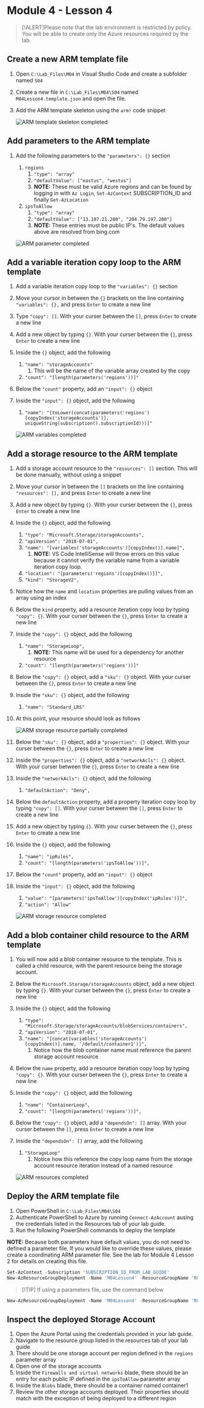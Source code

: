 # Module 4 - Lesson 4
>[!ALERT]Please note that the lab environment is restricted by policy. You will be able to create only the Azure resources required by the lab.

## Create a new ARM template file
1. Open `C:\Lab_Files\M04` in Visual Studio Code and create a subfolder named `S04`
1. Create a new file in `C:\Lab_Files\M04\S04` named `M04Lesson4.template.json` and open the file.
1. Add the ARM template skeleton using the `arm!` code snippet
   
   ![ARM template skeleton completed](media/ARMTemplate.SkeletonCompleted.png)

## Add parameters to the ARM template
1. Add the following parameters to the `"parameters": {}` section
   1. `regions`
      1. `"type": "array"`
      1. `"defaultValue": ["eastus", "westus"]`
      1. **NOTE:** These must be valid Azure regions and can be found by logging in with `Az Login`, `Set-AzContext` SUBSCRIPTION_ID and finally `Get-AzLocation`
   1. `ipsToAllow`
      1. `"type": "array"`
      1. `"defaultValue": ["13.107.21.200", "204.79.197.200"]`
      1. **NOTE:** These entries must be public IP's. The default values above are resolved from bing.com
   
   ![ARM parameter completed](media/ARMTemplate.ParameterCompleted.png)

## Add a variable iteration copy loop to the ARM template
1. Add a variable iteration copy loop to the `"variables": {}` section
1. Move your cursor in between the `{}` brackets on the line containing `"variables": {},` and press `Enter` to create a new line
1. Type `"copy": []`. With your curser between the `[]`, press `Enter` to create a new line
1. Add a new object by typing `{}`. With your curser between the `{}`, press `Enter` to create a new line
1. Inside the `{}` object, add the following
   1. `"name": "storageAccounts"`
      1. This will be the name of the variable array created by the copy
   1. `"count": "[length(parameters('regions'))]"`
1. Below the `"count"` property, add an `"input": {}` object
1. Inside the `"input": {}` object, add the following
   1. `"name": "[toLower(concat(parameters('regions')[copyIndex('storageAccounts')], uniqueString(subscription().subscriptionId)))]"`
   
   ![ARM variables completed](media/ARMTemplate.VariablesCompleted.png)

## Add a storage resource to the ARM template
1. Add a storage account resource to the `"resources": []` section. This will be done manually, without using a snippet
1. Move your cursor in between the `[]` brackets on the line containing `"resources": [],` and press `Enter` to create a new line
1. Add a new object by typing `{}`. With your curser between the `{}`, press `Enter` to create a new line
1. Inside the `{}` object, add the following
   1. `"type": "Microsoft.Storage/storageAccounts",`
   1. `"apiVersion": "2018-07-01",`
   1. `"name": "[variables('storageAccounts')[copyIndex()].name]",`
      1. **NOTE:** VS Code IntelliSense will throw errors on this value because it cannot verify the variable name from a variable iteration copy loop.
   1. `"location": "[parameters('regions')[copyIndex()]]",`
   1. `"kind": "StorageV2",`
1. Notice how the `name` and `location` properties are pulling values from an array using an index
1. Below the `kind` property, add a resource iteration copy loop by typing `"copy": {}`. With your curser between the `{}`, press `Enter` to create a new line
1. Inside the `"copy": {}` object, add the following
   1. `"name": "StorageLoop",`
      1. **NOTE:** This name will be used for a dependency for another resource
   1. `"count": "[length(parameters('regions'))]"`
1. Below the `"copy": {}` object, add a `"sku": {}` object. With your curser between the `{}`, press `Enter` to create a new line
1. Inside the `"sku": {}` object, add the following
   1. `"name": "Standard_LRS"`
1. At this point, your resource should look as follows

    ![ARM storage resource partially completed](media/ARMTemplate.StorageResourcePartial.png)

1. Below the `"sku": {}` object, add a `"properties": {}` object. With your curser between the `{}`, press `Enter` to create a new line
1. Inside the `"properties": {}` object, add a `"networkAcls": {}` object. With your curser between the `{}`, press `Enter` to create a new line
1. Inside the `"networkAcls": {}` object, add the following
   1. `"defaultAction": "Deny",`
1. Below the `defaultAction` property, add a property iteration copy loop by typing `"copy": []`. With your curser between the `[]`, press `Enter` to create a new line
1. Add a new object by typing `{}`. With your curser between the `{}`, press `Enter` to create a new line
1. Inside the `{}` object, add the following
   1. `"name": "ipRules",`
   1. `"count": "[length(parameters('ipsToAllow'))]",`
1. Below the `"count"` property, add an `"input": {}` object
1. Inside the `"input": {}` object, add the following
   1. `"value": "[parameters('ipsToAllow')[copyIndex('ipRules')]]",`
   1. `"action": "Allow"`

    ![ARM storage resource completed](media/ARMTemplate.StorageResourceComplete.png)

## Add a blob container child resource to the ARM template
1. You will now add a blob container resource to the template. This is called a child resource, with the parent resource being the storage account.
1. Below the `Microsoft.Storage/storageAccounts` object, add a new object by typing `{}`. With your curser between the `{}`, press `Enter` to create a new line
1. Inside the `{}` object, add the following
   1. `"type": "Microsoft.Storage/storageAccounts/blobServices/containers",`
   1. `"apiVersion": "2018-07-01",`
   1. `"name": "[concat(variables('storageAccounts')[copyIndex()].name, '/default/container1')]",`
      1. Notice how the blob container name must reference the parent storage account resource
1. Below the `name` property, add a resource iteration copy loop by typing `"copy": {}`. With your curser between the `{}`, press `Enter` to create a new line
1. Inside the `"copy": {}` object, add the following
   1. `"name": "ContainerLoop",`
   1. `"count": "[length(parameters('regions'))]",`
1. Below the `"copy": {}` object, add a `"dependsOn": []` array. With your curser between the `[]`, press `Enter` to create a new line
1. Inside the `"dependsOn": []` array, add the following
   1. `"StorageLoop"`
      1. Notice how this reference the copy loop name from the storage account resource iteration instead of a named resource

    ![ARM resources completed](media/ARMTemplate.ResourcesCompleted.png)

## Deploy the ARM template file
1. Open PowerShell in `C:\Lab_Files\M04\S04`
1. Authenticate PowerShell to Azure by running `Connect-AzAccount` ausing the credentials listed in the Resources tab of your lab guide.
1. Run the following PowerShell commands to deploy the template

  **NOTE:** Because both parameters have default values, you do not need to defined a parameter file. If you would like to override these values, please create a coordinating ARM parameter file. See the lab for Module 4 Lesson 2 for details on creating this file.

  ```PowerShell
  Set-AzContext -Subscription 'SUBSCRIPTION_ID_FROM_LAB_GUIDE'
  New-AzResourceGroupDeployment -Name 'M04Lesson4' -ResourceGroupName 'RG_NAME_LISTED_IN_RESOURCES' -TemplateFile '.\M04Lesson4.template.json' -Mode Incremental
  ```

>[!TIP] If using a parameters file, use the command below

```PowerShell
New-AzResourceGroupDeployment -Name 'M04Lesson4' -ResourceGroupName 'RG_NAME_LISTED_IN_RESOURCES' -TemplateFile '.\M04Lesson4.template.json' -TemplateParameterFile '.\M04Lesson4.parameters.json' -Mode Incremental
```

## Inspect the deployed Storage Account
1. Open the Azure Portal using the credentials provided in your lab guide.
1. Navigate to the resource group listed in the resources tab of your lab guide
1. There should be one storage account per region defined in the `regions` parameter array
1. Open one of the storage accounts
1. Inside the `Firewalls and virtual networks` blade, there should be an entry for each public IP defined in the `ipsToAllow` parameter array
1. Inside the `Blobs` blade, there should be a container named container1
1. Review the other storage accounts deployed. Their properties should match with the exception of being deployed to a different region
